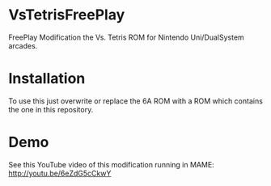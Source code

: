 # VsTetrisFreePlay
FreePlay Modification the Vs. Tetris ROM for Nintendo Uni/DualSystem arcades.

# Installation
To use this just overwrite or replace the 6A ROM with a ROM which contains the one in this repository.

# Demo
See this YouTube video of this modification running in MAME: http://youtu.be/6eZdG5cCkwY
